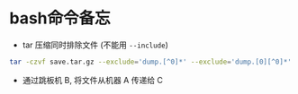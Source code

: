 # bash命令备忘

* tar 压缩同时排除文件 (不能用 `--include`)

```bash
tar -czvf save.tar.gz --exclude='dump.[^0]*' --exclude='dump.[0][^0]*' --exclude='dump.[0][0][^0]*' --exclude='dump.[0][0][0][^0]*' --exclude='dump.[0][0][0][0][^0]*' 01/ 02/ ...
```

* 通过跳板机 B, 将文件从机器 A 传递给 C

```bash

```

<!--stackedit_data:
eyJoaXN0b3J5IjpbMTQ1MDIwMjk4NSwtMTk3MzAyMjg0MF19
-->